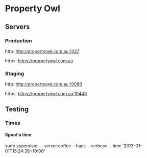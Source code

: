 # Property Owl

## Servers

### Production

http: http://propertyowl.com.au:1337

https: https://propertyowl.com.au

### Staging

http: http://propertyowl.com.au:10080

https: https://propertyowl.com.au:10443

## Testing

### Times

#### Spoof a time

sudo supervisor -- server.coffee --hack --verbose --time '2013-01-01T15:24:39+10:00'